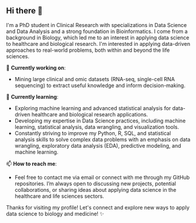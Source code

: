 
## Hi there 👋

I'm a PhD student in Clinical Research with specializations in Data Science and Data Analysis and a strong foundation in Bioinformatics. I come from a background in Biology, which led me to an interest in applying data science to healthcare and biological research. I'm interested in applying data-driven approaches to real-world problems, both within and beyond the life sciences.

🔭 **Currently working on**: 
- Mining large clinical and omic datasets (RNA-seq, single-cell RNA sequencing) to extract useful knowledge and inform decision-making.

🌱 **Currently learning**: 
- Exploring machine learning and advanced statistical analysis for data-driven healthcare and biological research applications.
- Developing my expertise in Data Science practices, including machine learning, statistical analysis, data wrangling, and visualization tools.
- Constantly striving to improve my Python, R, SQL, and statistical analysis skills to solve complex data problems with an emphasis on data wrangling, exploratory data analysis (EDA), predictive modeling, and machine learning.

📫 **How to reach me**: 
- Feel free to contact me via email or connect with me through my GitHub repositories. I’m always open to discussing new projects, potential collaborations, or sharing ideas about applying data science in the healthcare and life sciences sectors.

Thanks for visiting my profile! Let's connect and explore new ways to apply data science to biology and medicine! ✨
